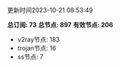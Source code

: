 更新时间2023-10-21 08:53:49

**总订阅: 73**
**总节点: 897**
**有效节点: 206**
- v2ray节点: 183
- trojan节点: 16
- ss节点: 7
